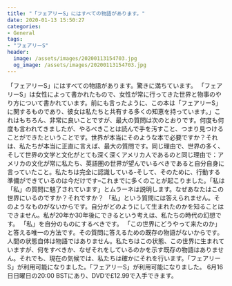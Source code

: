 ```yaml
---
title: "「フェアリーS」にはすべての物語があります。"
date: 2020-01-13 15:50:27
categories:
- General
tags:
- "フェアリーS"
header:
  image: /assets/images/20200113154703.jpg
  og_image: /assets/images/20200113154703.jpg
---
```


「フェアリーS」にはすべての物語があります。驚きに満ちています。 「フェアリーS」は女性によって書かれたもので、女性が常に行ってきた世界と物事のやり方について書かれています。前にも言ったように、この本は「フェアリーS」に関するものであり、彼女は私たちと共有する多くの知恵を持っています。」これはもちろん、非常に良いことですが、最大の質問は次のとおりです。何度も何度も言われてきましたが、やるべきことは読んで手を汚すこと、つまり見つけることができたということです。世界が本当にそのような本で必要ですか？それは、私たちが本当に正直に言えば、最大の質問です。同じ理由で、世界の多く、そして世界の文学と文化がとても深く深くアメリカ人であるのと同じ理由で：アメリカの文化が常に私たち、英語圏の世界が望んでいるべきであると自分自身に言っていたこと。私たちは完全に認識している-そして、そのために、行動する準備ができているのは今だけです–これまでに多くのことが起こりました。「私は「私」の質問に魅了されています」とムラーネは説明します。なぜあなたはこの世界にいるのですか？それですか？ 「私」という質問には答えられません。そのようなものがないからです。自分がどのようにして生まれたのかを知ることはできません。私が20年か30年後にできるという考えは、私たちの時代の幻想です。 「私」を自分のものにするべきです。 「この世界にどうやって来たのか」と答える唯一の方法です。その質問に答えるための既存の物語がないからです。人間の状態自体は物語ではありません。私たちはこの状態、この世界に生まれていますが、何をすべきか、なぜそれをしているのかを示す既存の物語はありません。それでも、現在の気候では、私たちは確かにそれを行います。「フェアリーS」が利用可能になりました。「フェアリーS」が利用可能になりました。 6月16日日曜日の20:00 BSTにあり、DVDで£12.99で入手できます。
